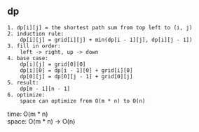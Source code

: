 ## dp

	1. dp[i][j] = the shortest path sum from top left to (i, j)
	2. induction rule:
	    dp[i][j] = grid[i][j] + min(dp[i - 1][j], dp[i][j - 1])
	3. fill in order:
	    left -> right, up -> down
	4. base case:
	    dp[i][j] = grid[0][0]
	    dp[i][0] = dp[i - 1][0] + grid[i][0]
	    dp[0][j] = dp[0][j - 1] + grid[0][j]
	5. result:
	    dp[m - 1][n - 1]
	6. optimize:
	    space can optimize from O(m * n) to O(n)

time: O(m * n)<br>
space: O(m * n) -> O(n)
